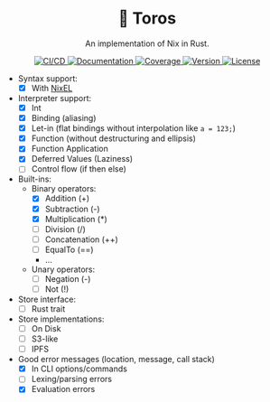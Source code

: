<!--
SPDX-FileCopyrightText: 2022 Kevin Amado <kamadorueda@gmail.com>

SPDX-License-Identifier: AGPL-3.0-only
-->

<h1 align="center">🐂 Toros</h2>

<p align="center">An implementation of Nix in Rust.</p>

<p align="center">
  <a href="https://buildkite.com/kamadorueda/toros">
    <img
      alt="CI/CD"
      src="https://badge.buildkite.com/e6a10842c4ea84190bee67360062b18a7e0c548f66ed0886a6.svg?branch=main"
    >
    </img>
  </a>
  <a href="https://docs.rs/toros">
    <img
      alt="Documentation"
      src="https://img.shields.io/docsrs/toros?color=brightgreen"
    >
    </img>
  </a>
  <a href="https://coveralls.io/github/kamadorueda/toros?branch=main">
    <img
      alt="Coverage"
      src="https://coveralls.io/repos/github/kamadorueda/toros/badge.svg?branch=main"
    >
    </img>
  </a>
  <a href="https://crates.io/crates/toros">
    <img
      alt="Version"
      src="https://img.shields.io/crates/v/toros?color=brightgreen"
    >
    </img>
  </a>
  <a href="https://spdx.org/licenses/AGPL-3.0-only.html">
    <img
      alt="License"
      src="https://img.shields.io/crates/l/toros?color=brightgreen"
    >
    </img>
  </a>

</p>

- Syntax support:
  - [x] With [NixEL](https://github.com/kamadorueda/nixel)
- Interpreter support:
  - [x] Int
  - [x] Binding (aliasing)
  - [x] Let-in
        (flat bindings without interpolation like `a = 123;`)
  - [x] Function (without destructuring and ellipsis)
  - [x] Function Application
  - [x] Deferred Values (Laziness)
  - [ ] Control flow (if then else)
- Built-ins:
  - Binary operators:
    - [x] Addition (+)
    - [x] Subtraction (-)
    - [x] Multiplication (*)
    - [ ] Division (/)
    - [ ] Concatenation (++)
    - [ ] EqualTo (==)
    - ...
  - Unary operators:
    - [ ] Negation (-)
    - [ ] Not (!)
- Store interface:
  - [ ] Rust trait
- Store implementations:
  - [ ] On Disk
  - [ ] S3-like
  - [ ] IPFS
- Good error messages (location, message, call stack)
  - [x] In CLI options/commands
  - [ ] Lexing/parsing errors
  - [x] Evaluation errors
